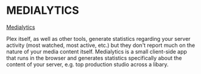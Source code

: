 # MEDIALYTICS

[Medialytics](https://github.com/Drewpeifer/medialytics)

Plex itself, as well as other tools, generate statistics regarding your server activity (most watched, most active, etc.) but they don't report much on the nature of your media content itself. Medialytics is a small client-side app that runs in the browser and generates statistics specifically about the content of your server, e.g. top production studio across a libary.
